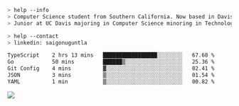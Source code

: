 ````bash
> help --info
> Computer Science student from Southern California. Now based in Davis, CA.
> Junior at UC Davis majoring in Computer Science minoring in Technology Management.
````

````bash
> help --contact
> linkedin: saigonuguntla
````

<!--START_SECTION:waka-->

```txt
TypeScript    2 hrs 13 mins   █████████████████░░░░░░░░   67.68 %
Go            50 mins         ██████▒░░░░░░░░░░░░░░░░░░   25.36 %
Git Config    4 mins          ▓░░░░░░░░░░░░░░░░░░░░░░░░   02.41 %
JSON          3 mins          ▒░░░░░░░░░░░░░░░░░░░░░░░░   01.54 %
YAML          1 min           ▒░░░░░░░░░░░░░░░░░░░░░░░░   00.82 %
```

<!--END_SECTION:waka-->

![](https://komarev.com/ghpvc/?username=saigonu&color=6A8AFF)